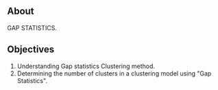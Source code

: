 ## About
GAP STATISTICS. 

## Objectives
1. Understanding Gap statistics Clustering method.
2. Determining the number of clusters in a clustering model using "Gap Statistics".

